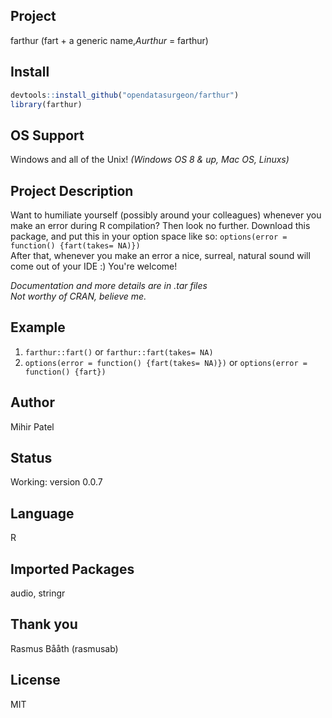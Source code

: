 Project
-------
farthur (fart + a generic name,*Aurthur* = farthur)

Install
-------
`````r
devtools::install_github("opendatasurgeon/farthur")
library(farthur) 
`````
OS Support
----------
Windows and all of the Unix! *(Windows OS 8 & up, Mac OS, Linuxs)*

Project Description
--------------------
Want to humiliate yourself (possibly around your colleagues) whenever you make an error during R compilation? Then look no further. Download this package, and put this in your option space like so:    `options(error = function() {fart(takes= NA)})`    
After that, whenever you make an error a nice, surreal, natural sound will come out of your IDE :) You're welcome!

*Documentation and more details are in .tar files*          
*Not worthy of CRAN, believe me.*

Example
-------
1) `farthur::fart()` or `farthur::fart(takes= NA)`
2) `options(error = function() {fart(takes= NA)})` or `options(error = function() {fart})`

Author
-------
Mihir Patel

Status
------
Working: version 0.0.7      

Language
---------
R

Imported Packages
----------
audio, stringr

Thank you
--------
Rasmus Bååth (rasmusab)

License
--------
MIT
